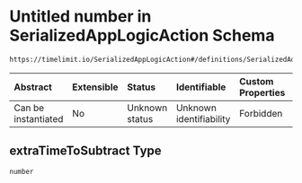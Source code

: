 # Untitled number in SerializedAppLogicAction Schema

```txt
https://timelimit.io/SerializedAppLogicAction#/definitions/SerializedAddUsedTimeAction/properties/extraTimeToSubtract
```



| Abstract            | Extensible | Status         | Identifiable            | Custom Properties | Additional Properties | Access Restrictions | Defined In                                                                                           |
| :------------------ | :--------- | :------------- | :---------------------- | :---------------- | :-------------------- | :------------------ | :--------------------------------------------------------------------------------------------------- |
| Can be instantiated | No         | Unknown status | Unknown identifiability | Forbidden         | Allowed               | none                | [SerializedAppLogicAction.schema.json*](SerializedAppLogicAction.schema.json "open original schema") |

## extraTimeToSubtract Type

`number`
